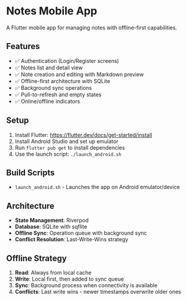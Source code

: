 # Notes Mobile App

A Flutter mobile app for managing notes with offline-first capabilities.

## Features

- ✅ Authentication (Login/Register screens)
- ✅ Notes list and detail view
- ✅ Note creation and editing with Markdown preview
- ✅ Offline-first architecture with SQLite
- ✅ Background sync operations
- ✅ Pull-to-refresh and empty states
- ✅ Online/offline indicators

## Setup

1. Install Flutter: https://flutter.dev/docs/get-started/install
2. Install Android Studio and set up emulator
3. Run `flutter pub get` to install dependencies
4. Use the launch script: `./launch_android.sh`

## Build Scripts

- `launch_android.sh` - Launches the app on Android emulator/device

## Architecture

- **State Management**: Riverpod
- **Database**: SQLite with sqflite
- **Offline Sync**: Operation queue with background sync
- **Conflict Resolution**: Last-Write-Wins strategy

## Offline Strategy

1. **Read**: Always from local cache
2. **Write**: Local first, then added to sync queue
3. **Sync**: Background process when connectivity is available
4. **Conflicts**: Last write wins - newer timestamps overwrite older ones